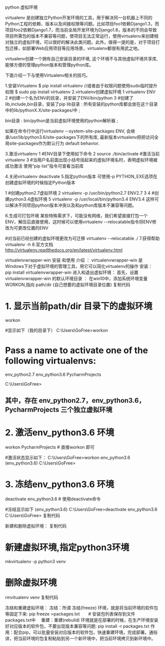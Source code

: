 
python 虚拟环境

virtualenv 是创建独立Python开发环境的工具，用于解决同一台机器上不同的Python工程的依赖、版本以及间接权限等问题。比如项目foo1依赖Django1.3，而项目foo2依赖Django1.7，而当前全局开发环境为Django1.8，版本的不同会导致项目所需包的版本不兼容等问题，使项目无法正常运行，使用virtualenv来创建相对独立的虚拟环境，可以很好的解决此类问题。此外，值得一提的是，对于项目打包迁移，如部署Web应用项目等应用场景，virtualenv都很有用武之地。

virtualenv创建一个拥有自己安装目录的环境, 这个环境不与其他虚拟环境共享库, 能够方便的管理python版本和管理python库。

下面介绍一下与使用Virtualenv相关的技巧。

 

1.安装Virtualenv
$ pip install virtualenv
//或者由于权限问题使用sudo临时提升权限
$ sudo pip install virtualenv
2.virtualenv创建虚拟环境
1 virtualenv ENV    
2 #创建一个名为ENV的目录，并安装了ENV/bin/python
3 #创建了lib,include,bin目录，安装了pip
lib目录 : 所有安装的python库都会放在这个目录中的lib/pythonX.X/site-packages/中 ;

bin目录 : bin/python是当前虚拟环境使用的python解析器 ;

如果在命令行中运行virtualenv --system-site-packages ENV, 会继承/usr/lib/python3.6/site-packages下的所有库, 最新版本virtualenv把把访问全局site-packages作为默认行为
default behavior.

3.激活virtualenv
1 #ENV目录下使用如下命令
2 source ./bin/activate  #激活当前virtualenv
3 #当用户名前面出现小括号括起来的虚拟环境名时，表明虚拟环境被成功激活
使用“pip list”指令可查看当前库

4.关闭virtualenv
deactivate
5.指定python版本
可使用-p PYTHON_EXE选项在创建虚拟环境的时候指定Python版本

1 #创建python2.7虚拟环境
2 virtualenv -p /usr/bin/python2.7 ENV2.7
3 
4 #创建python3.4虚拟环境
5 virtualenv -p /usr/local/bin/python3.4 ENV3.4
这样可以解决不同项目python版本冲突以及和python库版本不兼容等问题。

6.生成可打包环境
某些特殊需求下，可能没有网络，我们希望直接打包一个ENV，解压后直接使用，这时候可以使用virtualenv --relocatable指令将ENV修改为可更改位置的ENV

#对当前已经创建的虚拟环境更改为可迁移
virtualenv --relocatable ./
7.获得帮助
virtualenv -h
8.官方文档
http://virtualenv.readthedocs.org/en/latest/virtualenv.html




 virtualenvwrapper-win 安装 和使用
介绍 ： virtualenvwrapper-win 是Windows下对于虚拟环境的管理工具，用它可以简化virtualenv的操作
安装：
pip install virtualenvwrapper-win
进入和退出虚拟环境：
首先，设置virtualenvwrapper-win 的默认环境目录 ： 在win10中，添加系统环境变量 WORKON,指向 path/dir  (自己想要的虚拟环境目录位置)
复制代码
# 1.  显示当前path/dir 目录下的虚拟环境
workon

#显示如下（我的目录下）
C:\Users\GoFree>workon

Pass a name to activate one of the following virtualenvs:
==============================================================================
env_python2.7
env_python3.6
PycharmProjects

C:\Users\GoFree>

## 其中，存在 env_python2.7，env_python3.6， PycharmProjects 三个独立虚拟环境

# 2.  激活env_python3.6 环境
workon PycharmProjects # 直接workon 即可

#激活状态显示如下：
C:\Users\GoFree>workon env_python3.6
(env_python3.6) C:\Users\GoFree>


# 3.  冻结env_python3.6 环境
deactivate env_python3.6 # 使用deactivate命令

#冻结显示如下
(env_python3.6) C:\Users\GoFree>deactivate env_python3.6
C:\Users\GoFree>
复制代码
 

新建和删除虚拟环境：
复制代码
# 新建虚拟环境,指定python3环境
mkvirtualenv -p python3 venv 



# 删除虚拟环境
rmvitualenv venv
复制代码
 

冻结和重建虚拟环境：
冻结：所谓 冻结(freeze) 环境，就是将当前环境的软件包等固定下来:
pip freeze >packages.txt　　# 安装包列表保存到文件packages.txt中　
 重建：重建(rebuild) 环境就是在部署的时候，在生产环境安装好对应版本的软件包，不要出现版本兼容等问题:
pip install -r packages.txt
 作用：配合pip，可以批量安装对应版本的软件包，快速重建环境，完成部署。通俗讲，把当前环境的包复制粘贴到另一个新环境中，把当前环境拷贝到新环境中。